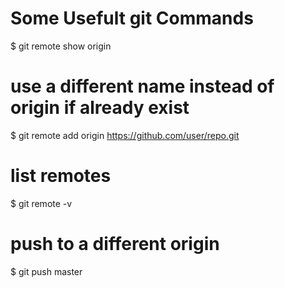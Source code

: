 # Some Usefult git Commands

$ git remote show origin

# use a different name instead of origin if already exist
$ git remote add origin https://github.com/user/repo.git

# list remotes
$ git remote -v

# push to a different origin
$ git push <origin-name> master
